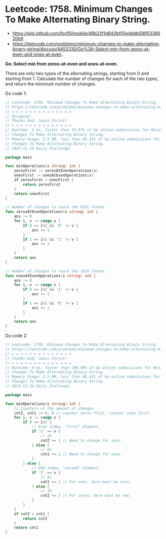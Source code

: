 # Leetcode: 1758. Minimum Changes To Make Alternating Binary String.

- https://gist.github.com/lbvf50mobile/48b22f1d842b615edddb5995336620b9
- https://leetcode.com/problems/minimum-changes-to-make-alternating-binary-string/discuss/4452330/Go%3A-Select-min-from-zeros-at-even-and-ones-at-even.


**Go: Select min from zeros-at-even and ones-at-even.**

There are only two types of the alternating strings, starting from 0 and
starting from 1. Calculate the number of changes for each of the two types,
and return the minimum number of changes.

Go code 1:
```Go
// Leetcode: 1758. Minimum Changes To Make Alternating Binary String.
// https://leetcode.com/problems/minimum-changes-to-make-alternating-binary-string/
// = = = = = = = = = = = = = =
// Accepted.
// Thanks God, Jesus Christ!
// = = = = = = = = = = = = = =
// Runtime: 3 ms, faster than 15.87% of Go online submissions for Minimum
// Changes To Make Alternating Binary String.
// Memory Usage: 2.5 MB, less than 98.41% of Go online submissions for Minimum
// Changes To Make Alternating Binary String.
// 2023.12.24 Daily Challenge.

package main

func minOperations(s string) int {
	zerosFirst := zerosAtEvenOperations(s)
	onesFirst := onesAtEvenOperations(s)
	if zerosFirst < onesFirst {
		return zerosFirst
	}
	return onesFirst
}

// Number of changes to reach the 0101 format.
func zerosAtEvenOperations(s string) int {
	ans := 0
	for i, v := range s {
		if 0 == i%2 && '0' != v {
			ans += 1
		}
		if 1 == i%2 && '1' != v {
			ans += 1
		}
	}
	return ans
}

// Number of changes to reach the 1010 format.
func onesAtEvenOperations(s string) int {
	ans := 0
	for i, v := range s {
		if 0 == i%2 && '1' != v {
			ans += 1
		}
		if 1 == i%2 && '0' != v {
			ans += 1
		}
	}
	return ans
}
```
Go code 2:
```Go
// Leetcode: 1758. Minimum Changes To Make Alternating Binary String.
// https://leetcode.com/problems/minimum-changes-to-make-alternating-binary-string/
// = = = = = = = = = = = = = =
// Thanks God, Jesus Christ!
// = = = = = = = = = = = = = =
// Runtime: 0 ms, faster than 100.00% of Go online submissions for Minimum
// Changes To Make Alternating Binary String.
// Memory Usage: 2.5 MB, less than 98.41% of Go online submissions for Minimum
// Changes To Make Alternating Binary String.
// 2023.12.24 Daily Challenge.

package main

func minOperations(s string) int {
	// Counters of the amount of changes.
	cntZ, cnt1 := 0, 0 // counter zeros frist, counter ones first.
	for i, v := range s {
		if 0 == i%2 {
			// Even index, "first" element.
			if '1' == v {
				// 10
				cntZ += 1 // Need to change for zero.
			} else {
				// 01
				cnt1 += 1 // Need to change for ones.
			}
		} else {
			// Odd index, "second" element.
			if '1' == v {
				// 01
				cnt1 += 1 // For ones, here must be zero.
			} else {
				// 10
				cntZ += 1 // For zeros, here must be one.
			}
		}
	}
	if cntZ < cnt1 {
		return cntZ
	}
	return cnt1
}
```
